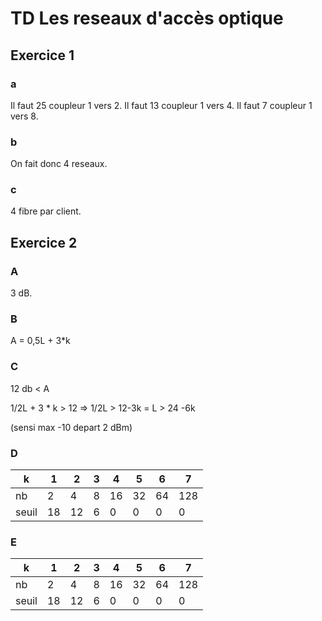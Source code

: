 # TD Les reseaux d'accès optique

## Exercice 1

### a

Il faut 25 coupleur 1 vers 2.
Il faut 13 coupleur 1 vers 4.
Il faut 7 coupleur 1 vers 8.

### b

On fait donc 4 reseaux.

### c

4 fibre par client.

## Exercice 2

### A

3 dB.

### B

A = 0,5L + 3*k

### C

12 db < A

1/2L + 3 * k > 12 => 1/2L > 12-3k = L > 24 -6k

(sensi max -10 depart 2 dBm)

### D

k       | 1     | 2     | 3     | 4     |5      | 6     | 7
------  |-      |-      |-      |-      |-      |-      |---
 nb     | 2     | 4     | 8     | 16    | 32    | 64    | 128
 seuil  | 18    | 12    | 6     | 0     | 0     | 0     | 0

### E

k       | 1     | 2     | 3     | 4     |5      | 6     | 7
------  |---    |-      |-      |-      |-      |-      |---
 nb     | 2     | 4     | 8     | 16    | 32    | 64    | 128
 seuil  | 18    | 12    | 6     | 0     | 0     | 0     | 0